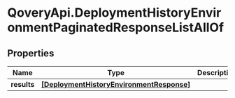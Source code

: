 # QoveryApi.DeploymentHistoryEnvironmentPaginatedResponseListAllOf

## Properties

Name | Type | Description | Notes
------------ | ------------- | ------------- | -------------
**results** | [**[DeploymentHistoryEnvironmentResponse]**](DeploymentHistoryEnvironmentResponse.md) |  | [optional] 


